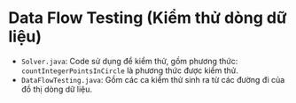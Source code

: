# Data Flow Testing (Kiểm thử dòng dữ liệu)

- `Solver.java`: Code sử dụng để kiểm thử, gồm phương thức: `countIntegerPointsInCircle` là phương thức được kiểm thử.
- `DataFlowTesting.java`: Gồm các ca kiểm thử sinh ra từ các đường đi của đồ thị dòng dữ liệu.